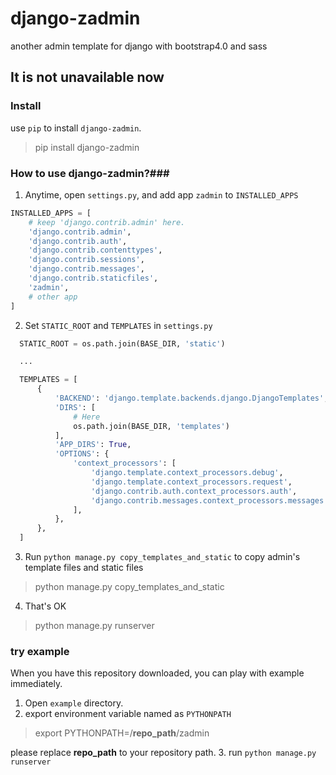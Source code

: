 # django-zadmin
another admin template for django with bootstrap4.0 and sass


## **It is not unavailable now** ##


### Install ###

use `pip` to install `django-zadmin`.

> pip install django-zadmin


### How to use django-zadmin?###

1. Anytime, open `settings.py`, and add app `zadmin` to `INSTALLED_APPS`

  ```python
  INSTALLED_APPS = [
      # keep 'django.contrib.admin' here.
      'django.contrib.admin',
      'django.contrib.auth',
      'django.contrib.contenttypes',
      'django.contrib.sessions',
      'django.contrib.messages',
      'django.contrib.staticfiles',
      'zadmin',
      # other app
  ]
  ```

2. Set `STATIC_ROOT` and `TEMPLATES` in `settings.py`

  ```python
    STATIC_ROOT = os.path.join(BASE_DIR, 'static')

    ...

    TEMPLATES = [
        {
            'BACKEND': 'django.template.backends.django.DjangoTemplates',
            'DIRS': [
                # Here
                os.path.join(BASE_DIR, 'templates')
            ],
            'APP_DIRS': True,
            'OPTIONS': {
                'context_processors': [
                    'django.template.context_processors.debug',
                    'django.template.context_processors.request',
                    'django.contrib.auth.context_processors.auth',
                    'django.contrib.messages.context_processors.messages',
                ],
            },
        },
    ]

  ```

3. Run `python manage.py copy_templates_and_static` to copy admin's template files and static files

  >python manage.py copy_templates_and_static

4. That's OK

  >python manage.py runserver


### try example ###

When you have this repository downloaded, you can play with example immediately.

1. Open `example` directory.
2. export environment variable named as `PYTHONPATH`

  > export PYTHONPATH=/**repo_path**/zadmin

  please replace **repo_path** to your repository path.
3. run `python manage.py runserver`
